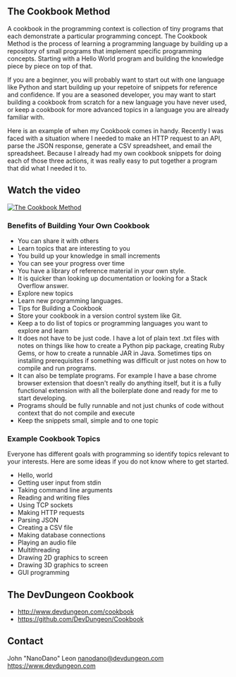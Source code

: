 ## The Cookbook Method

A cookbook in the programming context is collection of tiny programs that each demonstrate a particular programming concept. The Cookbook Method is the process of learning a programming language by building up a repository of small programs that implement specific programming concepts. Starting with a Hello World program and building the knowledge piece by piece on top of that.

If you are a beginner, you will probably want to start out with one language like Python and start building up your repetoire of snippets for reference and confidence. If you are a seasoned developer, you may want to start building a cookbook from scratch for a new language you have never used, or keep a cookbook for more advanced topics in a language you are already familiar with.

Here is an example of when my Cookbook comes in handy. Recently I was faced with a situation where I needed to make an HTTP request to an API, parse the JSON response, generate a CSV spreadsheet, and email the spreadsheet. Because I already had my own cookbook snippets for doing each of those three actions, it was really easy to put together a program that did what I needed it to.

## Watch the video

  
[![The Cookbook Method](https://img.youtube.com/vi/8vmUTz6it5A/0.jpg)](https://www.youtube.com/watch?v=8vmUTz6it5A "The Cookbook Method")


### Benefits of Building Your Own Cookbook

* You can share it with others
* Learn topics that are interesting to you
* You build up your knowledge in small increments
* You can see your progress over time
* You have a library of reference material in your own style.
* It is quicker than looking up documentation or looking for a Stack Overflow answer.
* Explore new topics
* Learn new programming languages.
* Tips for Building a Cookbook
* Store your cookbook in a version control system like Git.
* Keep a to do list of topics or programming languages you want to explore and learn
* It does not have to be just code. I have a lot of plain text .txt files with notes on things like how to create a Python pip package, creating Ruby Gems, or how to create a runnable JAR in Java. Sometimes tips on installing prerequisites if something was difficult or just notes on how to compile and run programs.
* It can also be template programs. For example I have a base chrome browser extension that doesn't really do anything itself, but it is a fully functional extension with all the boilerplate done and ready for me to start developing.
* Programs should be fully runnable and not just chunks of code without context that do not compile and execute
* Keep the snippets small, simple and to one topic

### Example Cookbook Topics

Everyone has different goals with programming so identify topics relevant to your interests. Here are some ideas if you do not know where to get started.

* Hello, world
* Getting user input from stdin
* Taking command line arguments
* Reading and writing files
* Using TCP sockets
* Making HTTP requests
* Parsing JSON
* Creating a CSV file
* Making database connections
* Playing an audio file
* Multithreading
* Drawing 2D graphics to screen
* Drawing 3D graphics to screen
* GUI programming

## The DevDungeon Cookbook

* http://www.devdungeon.com/cookbook
* https://github.com/DevDungeon/Cookbook

## Contact

John "NanoDano" Leon <nanodano@devdungeon.com>
https://www.devdungeon.com
